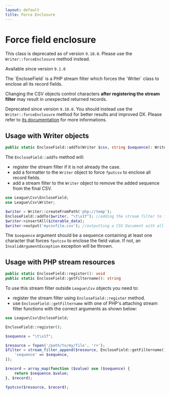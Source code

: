 ```yaml
---
layout: default
title: Force Enclosure
---
```


# Force field enclosure

<p class="message-warning">This class is deprecated as of version <code>9.10.0</code>. Please use the <code>Writer::forceEnclosure</code> method instead.</p>

<p class="message-info">Available since version <code>9.1.0</code></p>
The `EncloseField` is a PHP stream filter which forces the `Writer` class to enclose all its record fields.

<p class="message-warning">Changing the CSV objects control characters <strong>after registering the stream filter</strong> may result in unexpected returned records.</p>

<p class="message-warning">Deprecated since version <code>9.10.0</code>. You should instead use the
<code>Writer::forceEnclosure</code> method for better results and improved DX. Please refer to
<a href="/9.0/writer/#force-enclosure">its documentation</a> for more informations.</p>

## Usage with Writer objects

```php
public static EncloseField::addTo(Writer $csv, string $sequence): Writer
```

The `EncloseField::addTo` method will:

- register the stream filter if it is not already the case.
- add a formatter to the `Writer` object to force `fputcsv` to enclose all record fields.
- add a stream filter to the `Writer` object to remove the added sequence from the final CSV.

```php
use League\Csv\EncloseField;
use League\Csv\Writer;

$writer = Writer::createFromPath('php://temp');
EncloseField::addTo($writer, "\t\x1f"); //adding the stream filter to force enclosure
$writer->insertAll($iterable_data);
$writer->output('mycsvfile.csv'); //outputting a CSV Document with all its fields enclosed
```

<p class="message-warning">The <code>$sequence</code> argument should be a sequence containing at least one character that forces <code>fputcsv</code> to enclose the field value. If not, an <code>InvalidArgumentException</code> exception will be thrown.</p>

## Usage with PHP stream resources

```php
public static EncloseField::register(): void
public static EncloseField::getFiltername(): string
```

To use this stream filter outside `League\Csv` objects you need to:

- register the stream filter using `EncloseField::register` method.
- use `EncloseField::getFiltername` with one of PHP's attaching stream filter functions with the correct arguments as shown below:

```php
use League\Csv\EncloseField;

EncloseField::register();

$sequence = "\t\x1f";

$resource = fopen('/path/to/my/file', 'r+');
$filter = stream_filter_append($resource, EncloseField::getFiltername(), STREAM_FILTER_WRITE, [
    'sequence' => $sequence,
]);

$record = array_map(function ($value) use ($sequence) {
    return $sequence.$value;
}, $record);

fputcsv($resource, $record);
```
